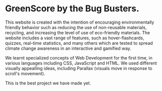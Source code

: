 # GreenScore by the Bug Busters.
This website is created with the intention of encouraging environmentally friendly behavior such as reducing the use of non-reusable materials, recycling, and increasing the level of use of eco-friendly materials. The website includes a vast range of features, such as hover-flashcards, quizzes, real-time statistics, and many others which are tested to spread climate change awareness in an interactive and gamified way.

We learnt specialized concepts of Web Development for the first time, in various languages including CSS, JavaScript and HTML. We used different visually appealling ideas, including Parallax (visuals move in response to scroll's movement). 

This is the best project we have made yet.
